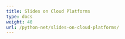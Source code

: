 ```yaml
---
title: Slides on Cloud Platforms
type: docs
weight: 40
url: /python-net/slides-on-cloud-platforms/
---
```

